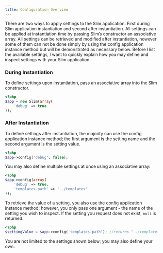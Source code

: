 ```yaml
---
title: Configuration Overview
---
```


There are two ways to apply settings to the Slim application. First during Slim application instantiation and second
after instantiation. All settings can be applied at instantiation time by passing Slim’s constructor an associative
array. All settings can be retrieved and modified after instantiation, however some of them can not be done simply by
using the config application instance method but will be demonstrated as necessary below. Before I list the available
settings, I want to quickly explain how you may define and inspect settings with your Slim application.

### During Instantiation

To define settings upon instantiation, pass an associative array into the Slim constructor.

```php
<?php
$app = new Slim(array(
    'debug' => true
));
```

### After Instantiation

To define settings after instantiation, the majority can use the config application instance method; the first
argument is the setting name and the second argument is the setting value.

```php
<?php
$app->config('debug', false);
```

You may also define multiple settings at once using an associative array:

```php
<?php
$app->config(array(
    'debug' => true,
    'templates.path' => '../templates'
));
```

To retrieve the value of a setting, you also use the config application instance method; however, you only pass one
argument - the name of the setting you wish to inspect. If the setting you request does not exist, `null` is returned.

```php
<?php
$settingValue = $app->config('templates.path'); //returns "../templates"
```

You are not limited to the settings shown below; you may also define your own.
